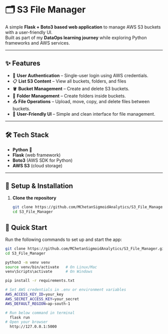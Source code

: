 # 🗂️ S3 File Manager

A simple **Flask + Boto3 based web application** to manage AWS S3 buckets with a user-friendly UI.  
Built as part of my **DataOps learning journey** while exploring Python frameworks and AWS services.  

---

## ✨ Features

- 🔐 **User Authentication** – Single-user login using AWS credentials.
- 📋 **List S3 Content** – View all buckets, folders, and files
- 🪣 **Bucket Management** – Create and delete S3 buckets.  
- 📂 **Folder Management** – Create folders inside buckets.  
- 📤 **File Operations** – Upload, move, copy, and delete files between buckets.  
- 🎨 **User-Friendly UI** – Simple and clean interface for file management.  

---

## 🛠️ Tech Stack

- **Python** 🐍  
- **Flask** (web framework)  
- **Boto3** (AWS SDK for Python)  
- **AWS S3** (cloud storage)  

---

## 🚀 Setup & Installation

1. **Clone the repository**
   ```bash
   git clone https://github.com/MChetanSigmoidAnalytics/S3_File_Manager.git
   cd S3_File_Manager
## 🚀 Quick Start  

Run the following commands to set up and start the app:  

```bash
git clone https://github.com/MChetanSigmoidAnalytics/S3_File_Manager.git
cd S3_File_Manager

python3 -m venv venv
source venv/bin/activate   # On Linux/Mac
venv\Scripts\activate      # On Windows

pip install -r requirements.txt

# Set AWS credentials in .env or environment variables
AWS_ACCESS_KEY_ID=your_key
AWS_SECRET_ACCESS_KEY=your_secret
AWS_DEFAULT_REGION=ap-south-1

# Run below command in terminal 
  flask run
# Open your browser
  http://127.0.0.1:5000
